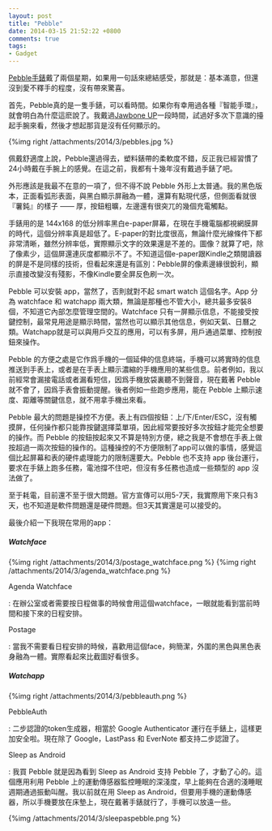 ```yaml
---
layout: post
title: "Pebble"
date: 2014-03-15 21:52:22 +0800
comments: true
tags:
- Gadget
---
```

[Pebble手錶](http://getpebble.com/)戴了兩個星期，如果用一句話來總結感受，那就是：基本滿意，但還沒到愛不釋手的程度，沒有帶來驚喜。

首先，Pebble真的是一隻手錶，可以看時間。如果你有幸用過各種『智能手環』，就會明白為什麼這麽說了。我戴過[Jawbone UP](https://jawbone.com/up)一段時間，試過好多次下意識的擡起手腕來看，然後才想起那貨是沒有任何顯示的。

{%img right /attachments/2014/3/pebbles.jpg %}

佩戴舒適度上說，Pebble還過得去，塑料錶帶的柔軟度不錯，反正我已經習慣了24小時戴在手腕上的感覺。在這之前，我都有十幾年沒有戴過手錶了吧。

外形應該是我最不在意的一項了，但不得不說 Pebble 外形上太普通。我的黑色版本，正面看弧形表面，與黑白顯示屏融為一體，還算有點現代感，但側面看就很『薯鈍』的樣子 —— 厚，按鈕粗曠，左邊還有很突兀的幾個充電觸點。

手錶用的是 144x168 的低分辨率黑白e-paper屏幕，在現在手機電腦都視網膜屏的時代，這個分辨率真是超低了。E-paper的對比度很高，無論什麼光線條件下都非常清晰，雖然分辨率低，實際顯示文字的效果還是不差的。圖像？就算了吧，除了像素少，這個屏還連灰度都顯示不了。不知道這個e-paper跟Kindle之類閱讀器的屏是不是同樣的技術，但看起來還是有區別：Pebble屏的像素邊緣很銳利，顯示直接改變沒有殘影，不像Kindle要全屏反色刷一次。

Pebble 可以安裝 app，當然了，否則就對不起 smart watch 這個名字。App 分為 watchface 和 watchapp 兩大類，無論是那種也不管大小，總共最多安裝8個，不知道它內部怎麼管理空間的。Watchface 只有一屏顯示信息，不能接受按鍵控制，最常見用途是顯示時間，當然也可以顯示其他信息，例如天氣、日曆之類。Watchapp就是可以與用戶交互的應用，可以有多屏，用戶通過菜單、控制按鈕來操作。

Pebble 的方便之處是它作爲手機的一個延伸的信息終端，手機可以將實時的信息推送到手表上，或者是在手表上顯示濃縮的手機應用的某些信息。前者例如，我以前經常會漏接電話或者漏看短信，因爲手機放袋裏聽不到聲音，現在戴著 Pebble 就不會了，因爲手表會振動提醒。後者例如一些跑步應用，能在 Pebble 上顯示速度、距離等關鍵信息，就不用拿手機出來看。

Pebble 最大的問題是操控不方便。表上有四個按鈕：上/下/Enter/ESC，沒有觸摸屏，任何操作都只能靠按鍵選擇菜單項，因此經常要按好多次按鈕才能完全想要的操作。而 Pebble 的按鈕按起來又不算是特別方便，總之我是不會想在手表上做按超過一兩次按鈕的操作的。這種操控的不方便限制了app可以做的事情，感覺這個比起屏幕和表的硬件處理能力的限制還要大。Pebble 也不支持 app 後台運行，要求在手錶上跑多任務，電池撐不住吧，但沒有多任務也造成一些類型的 app 沒法做了。

至于耗電，目前還不至于很大問題。官方宣傳可以用5-7天，我實際用下來只有3天，也不知道是軟件問題還是硬件問題。但3天其實還是可以接受的。

最後介紹一下我現在常用的app：

##### Watchface

{%img right /attachments/2014/3/postage_watchface.png %}
{%img right /attachments/2014/3/agenda_watchface.png %}

Agenda Watchface

: 在辦公室或者需要按日程做事的時候會用這個watchface，一眼就能看到當前時間和接下來的日程安排。

Postage

: 當我不需要看日程安排的時候，喜歡用這個face，夠簡潔，外圍的黑色與黑色表身融為一體。實際看起來比截圖好看很多。

##### Watchapp

{%img right /attachments/2014/3/pebbleauth.png %}

PebbleAuth 

: 二步認證的token生成器，相當於 Google Authenticator 運行在手錶上，這樣更加安全啦。現在除了 Google，LastPass 和 EverNote 都支持二步認證了。

Sleep as Android

: 我買 Pebble 就是因為看到 Sleep as Android 支持 Pebble 了，才動了心的。這個應用利用 Pebble 上的運動傳感器監控睡眠的深淺度，早上能夠在合適的淺睡眠週期通過振動叫醒。我以前就在用 Sleep as Android，但要用手機的運動傳感器，所以手機要放在床墊上，現在戴著手錶就行了，手機可以放遠一些。

{%img /attachments/2014/3/sleepaspebble.png %}

